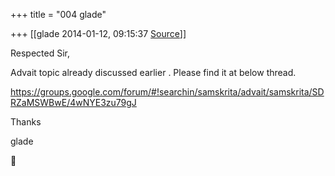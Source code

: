 +++
title = "004 glade"

+++
[[glade	2014-01-12, 09:15:37 [Source](https://groups.google.com/g/samskrita/c/HIb_WFKNOF8)]]



Respected Sir,

  

Advait topic already discussed earlier . Please find it at below thread.

  

  

  

<https://groups.google.com/forum/#!searchin/samskrita/advait/samskrita/SDRZaMSWBwE/4wNYE3zu79gJ>  

  

  

Thanks

glade



